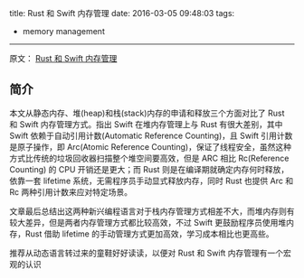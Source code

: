 title: Rust 和 Swift 内存管理
date: 2016-03-05 09:48:03
tags:
- memory management
---

原文： [Rust 和 Swift 内存管理](https://medium.com/@itchyankles/memory-management-in-rust-and-swift-8ecda3cdf5b7#.ip66mn5wx)

## 简介

本文从静态内存、堆(heap)和栈(stack)内存的申请和释放三个方面对比了 Rust 和 Swift 内存管理方式。指出 Swift 在堆内存管理上与 Rust 有很大差别，其中 Swift 依赖于自动引用计数(Automatic Reference Counting)，且 Swift 引用计数是原子操作，即 Arc(Atomic Reference Counting)，保证了线程安全，虽然这种方式比传统的垃圾回收器扫描整个堆空间要高效，但是 ARC 相比 Rc(Reference Counting) 的 CPU 开销还是更大；而 Rust 则是在编译期就确定内存何时释放，依靠一套 lifetime 系统，无需程序员手动显式释放内存，同时 Rust 也提供 Arc 和 Rc 两种引用计数来应对特定场景。

文章最后总结出这两种新兴编程语言对于栈内存管理方式相差不大，而堆内存则有较大差异，但是两者内存管理方式都比较高效，不过 Swift 更鼓励程序员使用堆内存，Rust 借助 lifetime 的手动管理方式更加高效，学习成本相比也更高些。

推荐从动态语言转过来的童鞋好好读读，以便对 Rust 和 Swift 内存管理有一个宏观的认识
